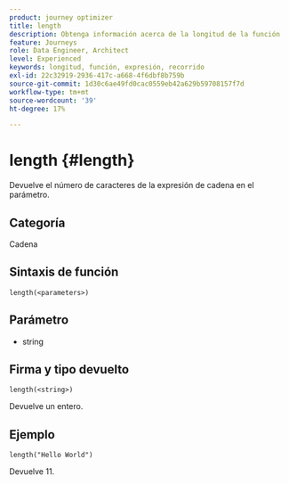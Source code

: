 ```yaml
---
product: journey optimizer
title: length
description: Obtenga información acerca de la longitud de la función
feature: Journeys
role: Data Engineer, Architect
level: Experienced
keywords: longitud, función, expresión, recorrido
exl-id: 22c32919-2936-417c-a668-4f6dbf8b759b
source-git-commit: 1d30c6ae49fd0cac0559eb42a629b59708157f7d
workflow-type: tm+mt
source-wordcount: '39'
ht-degree: 17%

---
```


# length {#length}

Devuelve el número de caracteres de la expresión de cadena en el parámetro.

## Categoría

Cadena

## Sintaxis de función

`length(<parameters>)`

## Parámetro

* string

## Firma y tipo devuelto

`length(<string>)`

Devuelve un entero.

## Ejemplo

`length("Hello World")`

Devuelve 11.

